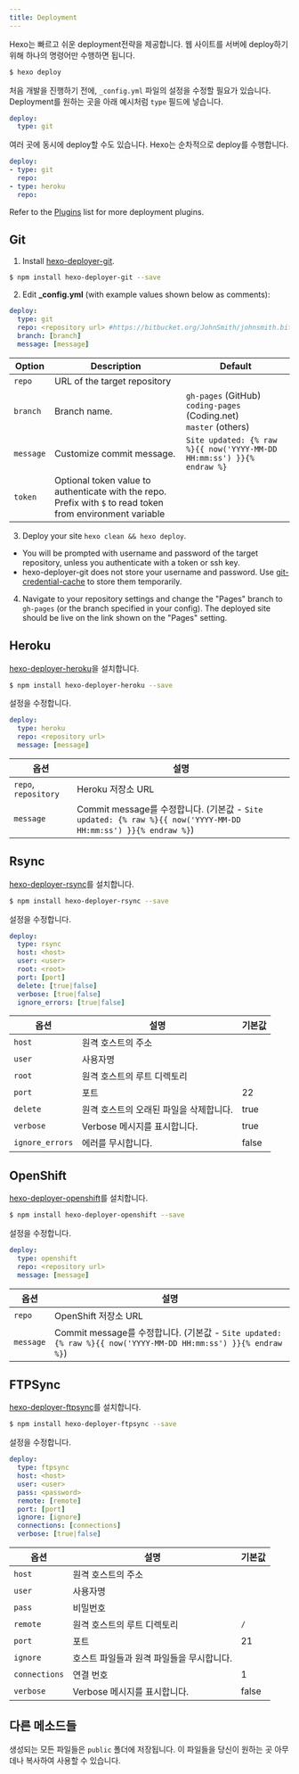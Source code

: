 ```yaml
---
title: Deployment
---
```

Hexo는 빠르고 쉬운 deployment전략을 제공합니다. 웹 사이트를 서버에 deploy하기 위해 하나의 명령어만 수행하면 됩니다.

``` bash
$ hexo deploy
```

처음 개발을 진행하기 전에, `_config.yml` 파일의 설정을 수정할 필요가 있습니다. Deployment를 원하는 곳을 아래 예시처럼 `type` 필드에 넣습니다.

``` yaml
deploy:
  type: git
```

여러 곳에 동시에 deploy할 수도 있습니다. Hexo는 순차적으로 deploy를 수행합니다.

``` yaml
deploy:
- type: git
  repo:
- type: heroku
  repo:
```

Refer to the [Plugins](https://hexo.io/plugins/) list for more deployment plugins.

## Git

1. Install [hexo-deployer-git].

```bash
$ npm install hexo-deployer-git --save
```

2. Edit **\_config.yml** (with example values shown below as comments):

```yaml
deploy:
  type: git
  repo: <repository url> #https://bitbucket.org/JohnSmith/johnsmith.bitbucket.io
  branch: [branch]
  message: [message]
```

Option | Description | Default
--- | --- | ---
`repo` | URL of the target repository |
`branch` | Branch name. | `gh-pages` (GitHub)<br>`coding-pages` (Coding.net)<br>`master` (others)
`message` | Customize commit message. | `Site updated: {% raw %}{{ now('YYYY-MM-DD HH:mm:ss') }}{% endraw %}`
`token` | Optional token value to authenticate with the repo. Prefix with `$` to read token from environment variable

3. Deploy your site `hexo clean && hexo deploy`.
  - You will be prompted with username and password of the target repository, unless you authenticate with a token or ssh key.
  - hexo-deployer-git does not store your username and password. Use [git-credential-cache](https://git-scm.com/docs/git-credential-cache) to store them temporarily.
4. Navigate to your repository settings and change the "Pages" branch to `gh-pages` (or the branch specified in your config). The deployed site should be live on the link shown on the "Pages" setting.

## Heroku

[hexo-deployer-heroku]을 설치합니다.

``` bash
$ npm install hexo-deployer-heroku --save
```

설정을 수정합니다.

``` yaml
deploy:
  type: heroku
  repo: <repository url>
  message: [message]
```

옵션 | 설명
--- | ---
`repo`, `repository` | Heroku 저장소 URL
`message` | Commit message를 수정합니다. (기본값 - `Site updated: {% raw %}{{ now('YYYY-MM-DD HH:mm:ss') }}{% endraw %}`)

## Rsync

[hexo-deployer-rsync]를 설치합니다.

``` bash
$ npm install hexo-deployer-rsync --save
```

설정을 수정합니다.

``` yaml
deploy:
  type: rsync
  host: <host>
  user: <user>
  root: <root>
  port: [port]
  delete: [true|false]
  verbose: [true|false]
  ignore_errors: [true|false]
```

옵션 | 설명 | 기본값
--- | --- | ---
`host` | 원격 호스트의 주소 |
`user` | 사용자명 |
`root` | 원격 호스트의 루트 디렉토리 |
`port` | 포트 | 22
`delete` | 원격 호스트의 오래된 파일을 삭제합니다. | true
`verbose` | Verbose 메시지를 표시합니다. | true
`ignore_errors` | 에러를 무시합니다. | false

## OpenShift

[hexo-deployer-openshift]를 설치합니다.

``` bash
$ npm install hexo-deployer-openshift --save
```

설정을 수정합니다.

``` yaml
deploy:
  type: openshift
  repo: <repository url>
  message: [message]
```

옵션 | 설명
--- | ---
`repo` | OpenShift 저장소 URL
`message` | Commit message를 수정합니다. (기본값 - `Site updated: {% raw %}{{ now('YYYY-MM-DD HH:mm:ss') }}{% endraw %}`)

## FTPSync

[hexo-deployer-ftpsync]를 설치합니다.

``` bash
$ npm install hexo-deployer-ftpsync --save
```

설정을 수정합니다.

``` yaml
deploy:
  type: ftpsync
  host: <host>
  user: <user>
  pass: <password>
  remote: [remote]
  port: [port]
  ignore: [ignore]
  connections: [connections]
  verbose: [true|false]
```

옵션 | 설명 | 기본값
--- | --- | ---
`host` | 원격 호스트의 주소 |
`user` | 사용자명 |
`pass` | 비밀번호 |
`remote` | 원격 호스트의 루트 디렉토리 | `/`
`port` | 포트 | 21
`ignore` | 호스트 파일들과 원격 파일들을 무시합니다. |
`connections` | 연결 번호 | 1
`verbose` | Verbose 메시지를 표시합니다. | false

## 다른 메소드들

생성되는 모든 파일들은 `public` 폴더에 저장됩니다. 이 파일들을 당신이 원하는 곳 아무데나 복사하여 사용할 수 있습니다.

[hexo-deployer-git]: https://github.com/hexojs/hexo-deployer-git
[hexo-deployer-heroku]: https://github.com/hexojs/hexo-deployer-heroku
[hexo-deployer-rsync]: https://github.com/hexojs/hexo-deployer-rsync
[hexo-deployer-openshift]: https://github.com/hexojs/hexo-deployer-openshift
[hexo-deployer-ftpsync]: https://github.com/hexojs/hexo-deployer-ftpsync
